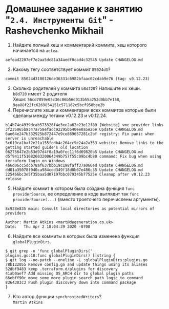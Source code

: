 # Домашнее задание к занятию "`2.4. Инструменты Git`" - Rashevchenko Mikhail

1. Найдите полный хеш и комментарий коммита, хеш которого начинается на `aefea`.   
```$git show --pretty=format:"%H %s" aefea
aefead2207ef7e2aa5dc81a34aedf0cad4c32545 Update CHANGELOG.md
```
2. Какому тегу соответствует коммит `85024d3`?   
```$ git show 85024d3
commit 85024d3100126de36331c6982bfaac02cdab9e76 (tag: v0.12.23)
```
3. Сколько родителей у коммита `b8d720`? Напишите их хеши.   
`b8d720` имеет 2 родителя   
Хеши: `56cd7859e05c36c06b56d013b55a252d0bb7e158`, `9ea88f22fc6269854151c571162c5bcf958bee2b`   
4. Перечислите хеши и комментарии всех коммитов которые были сделаны между тегами  v0.12.23 и v0.12.24.    
```33ff1c03bb960b332be3af2e333462dde88b279e (tag: v0.12.24) v0.12.24
b14b74c4939dcab573326f4e3ee2a62e23e12f89 [Website] vmc provider links
3f235065b9347a758efadc92295b540ee0a5e26e Update CHANGELOG.md
6ae64e247b332925b872447e9ce869657281c2bf registry: Fix panic when server is unreachable
5c619ca1baf2e21a155fcdb4c264cc9e24a2a353 website: Remove links to the getting started guide's old location
06275647e2b53d97d4f0a19a0fec11f6d69820b5 Update CHANGELOG.md
d5f9411f5108260320064349b757f55c09bc4b80 command: Fix bug when using terraform login on Windows
4b6d06cc5dcb78af637bbb19c198faff37a066ed Update CHANGELOG.md
dd01a35078f040ca984cdd349f18d0b67e486c35 Update CHANGELOG.md
225466bc3e5f35baa5d07197bbc079345b77525e Cleanup after v0.12.23 release
```
5. Найдите коммит в котором была создана функция `func providerSource`, ее определение в коде выглядит 
так `func providerSource(...)` (вместо троеточего перечислены аргументы).
```   
8c928e835 main: Consult local directories as potential mirrors of providers 
```   
```**commit 8c928e83589d90a031f811fae52a81be7153e82f**
Author: Martin Atkins <mart@degeneration.co.uk>
Date:   Thu Apr 2 18:04:39 2020 -0700
```
6. Найдите все коммиты в которых была изменена функция `globalPluginDirs`.
```
$ git grep -n 'func globalPluginDirs('
plugins.go:18:func globalPluginDirs() []string {
$ git log --no-patch --oneline -L :globalPluginDirs:plugins.go
78b122055 Remove config.go and update things using its aliases
52dbf9483 keep .terraform.d/plugins for discovery
41ab0aef7 Add missing OS_ARCH dir to global plugin paths
66ebff90c move some more plugin search path logic to command
8364383c3 Push plugin discovery down into command package
}
```
7. Кто автор функции `synchronizedWriters`?   
`Martin Atkins`